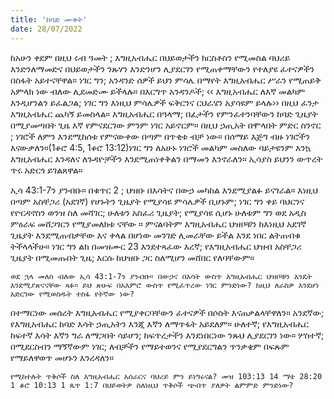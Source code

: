 ```yaml
---
title: 'ከባድ ሙቀት'
date: 28/07/2022
---
```


ከአሁን ቀደም በዚህ ሩብ ዓመት ; እግዚአብሔር በህይወታችን ክርስቶስን የሚመስል ባህሪይ እንድንለማመድና በህይወታችን ንጹሃን እንድንሆን ሊያደርገን የሚጠቀማቸውን የተለያዩ ፈተናዎችን በስፋት አይተናቸዋል። ነገር ግን; አንዳንድ ሰዎች ይህን ምሳሌ በማየት እግዚአብሔር ሥራን የሚጠይቅ አምላክ ነው ብለው ሊደመድሙ ይችላሉ። በእርግጥ አንዳንዶች; ‹‹ እግዚአብሔር ለእኛ መልካም እንዲሆንልን ይፈልጋል; ነገር ግን እነዚህ ምሳሌዎች ፍቅርንና ርህራሄን አያሳዩም ይላሉ›› በዚህ ፈንታ እግዚአብሔር ጨካኝ ይመስላል። እግዚአብሔር በዓላማ; በፊታችን የምንፈተንባቸውን ከባድ ጊዜያት በሚያመጣበት ጊዜ እኛ የምናደርገው ምንም ነገር አይኖርም። በዚህ ኃጢአት በሞላበት ምድር ስንኖር ; ነገሮች ለምን እንደሚከሰቱ የምናውቀው በጣም በጥቂቱ ብቻ ነው። በሰማይ እጅግ ብዙ ነገሮችን እናውቃለን።(1ቆሮ 4:5, 1ቆሮ 13:12)ነገር ግን ለአሁኑ ነገሮች መልካም መስለው ባይታዩንም እንኳ እግዚአብሔር እንዳለና ለጉዳዮቻችን እንደሚጠነቀቅልን በማመን እንኖራለን። ኢሳያስ ይህንን ውጥረት ጥሩ አድርጎ ይገልጸዋል።

ኢሳ 43:1-7ን ያንብቡ። በቁጥር 2 ; ህዝቡ በእሳትና በውኃ መካከል እንደሚያልፉ ይናገራል። እነዚህ በጣም አስቸጋሪ (አደገኛ) የሆኑትን ጊዜያት የሚያሳዩ ምሳሌዎች ቢሆኑም; ነገር ግን ቀይ ባህርንና የዮርዳኖስን ወንዝ ስለ መሻገር; ሁለቱን አስፈሪ ጊዜያት; የሚያሳዩ ሲሆኑ ሁለቱም ግን ወደ አዲስ ምዕራፍ መሸጋገርን የሚያመለክቱ ናቸው ። ምናልባትም እግዚአብሔር ህዝቦቹን ከእነዚህ አደገኛ ጊዜያት እንደሚጠብቃቸው እና ቀላል በሆነው መንገድ ሊመራቸው ይችል እንደ ነበር ልትጠብቁ ትችላላችሁ። ነገር ግን ልክ በመዝሙር 23 እንደተጻፈው እረኛ; የእግዚአብሔር ህዝብ አስቸጋሪ ጊዜያት በሚመጡበት ጊዜ; እርሱ ከህዝቡ ጋር ስለሚሆን መሸበር የለባቸውም።

`ወደ ኋላ መለስ ብለው ኢሳ 43:1-7ን ያንብቡ። በውኃና በእሳት ውስጥ እግዚአብሔር ህዝቦቹን እንዴት እንደሚያጽናናቸው ጻፉ። ይህ ጽሁፍ በአእምሮ ውስጥ የሚፈጥረው ነገር ምንድነው? ከዚህ ለራስዎ እንደሆነ አድርገው የሚወስዱት ተስፋ የትኛው ነው?`

በተማርነው መሰረት እግዚአብሔር የሚያቀርባቸውን ፈተናዎች በሶስት እናጠቃልላቸዋለን። አንደኛው; የእግዚአብሔር ከባድ እሳት ኃጢአትን እንጂ እኛን ለማጥፋት አይደለም። ሁለተኛ; የእግዚአብሔር ከፍተኛ እሳት እኛን ግራ ለማጋበት ሳይሆን; ከፍጥረታችን እንደነበርነው ንጹህ ሊያደርገን ነው። ሦስተኛ; በሚደርስብን ማኝኛውም ነገር; ለብቻችን የማይተወንና የሚያደርግልን ጥንቃቄም በፍጹም የማይለዋወጥ መሆኑን እንረዳለን።

`የሚከተሉት ጥቅሶች ስለ እግዚአብሔር አሰራርና ባህሪይ ምን ይነግሩናል? መዝ 103:13 14 ማቴ 28:20 1 ቆሮ 10:13 1 ጴጥ 1:7 በህይወትዎ ስለነዚህ ጥቅሶች ጭብጥ ያለዎት ልምምድ ምንድነው?`